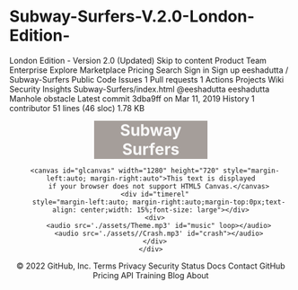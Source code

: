 # Subway-Surfers-V.2.0-London-Edition-
London Edition - Version 2.0 (Updated) 
Skip to content
Product 
Team
Enterprise
Explore 
Marketplace
Pricing 
Search
Sign in
Sign up
eeshadutta
/
Subway-Surfers
Public
Code
Issues
1
Pull requests
1
Actions
Projects
Wiki
Security
Insights
Subway-Surfers/index.html
@eeshadutta
eeshadutta Manhole obstacle
Latest commit 3dba9ff on Mar 11, 2019
 History
 1 contributor
51 lines (46 sloc)  1.78 KB
  
<!doctype html>
<html lang="en">

<head>
  <meta charset="utf-8">
  <title>Subway Surfers</title>
  <link rel="stylesheet" href="../webgl.css" type="text/css">
</head>

<body>
  <div id="wrapper" align="center" style="margin-left:auto; margin-right:auto;">
    <h1 id="heading"
      style="background-color: #a59e9a; text-decoration-style: solid; color: #F8F8F8; width: 40%; margin-top: 0px; margin-bottom: 10px; text-align: center;">
      Subway Surfers</h1>
    <div id="maze">
      <div id="c"
        style="margin-left:auto; margin-right:auto;margin-bottom: 10px;text-align: center;width: 10%;font-size: large">
      </div>

      <canvas id="glcanvas" width="1280" height="720" style="margin-left:auto; margin-right:auto">This text is displayed
        if your browser does not support HTML5 Canvas.</canvas>
      <div id="timerel"
        style="margin-left:auto; margin-right:auto;margin-top:0px;text-align: center;width: 15%;font-size: large"></div>
      <div>
        <audio src='./assets/Theme.mp3' id="music" loop></audio>
        <audio src='./assets//Crash.mp3' id="crash"></audio>
      </div>
    </div>
</body>

<script src="./gl-matrix.js"></script>
<script src="./cube.js"></script>
<script src="./track.js"></script>
<script src="./wall.js"></script>
<script src="./city.js"></script>
<script src="./handlekeys.js"></script>
<script src="./player.js"></script>
<script src="./police.js"></script>
<script src="./dog.js"></script>
<script src="./coin.js"></script>
<script src="./train.js"></script>
<script src="./box.js"></script>
<script src="./manhole.js"></script>
<script src="./stop.js"></script>
<script src="./stand.js"></script>
<script src="./boots.js"></script>
<script src="./flying_boost.js"></script>
<script src="./hoverboard.js"></script>
<script src="./main.js"></script>

</html>
© 2022 GitHub, Inc.
Terms
Privacy
Security
Status
Docs
Contact GitHub
Pricing
API
Training
Blog
About
